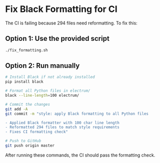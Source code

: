 # Fix Black Formatting for CI

The CI is failing because 294 files need reformatting. To fix this:

## Option 1: Use the provided script
```bash
./fix_formatting.sh
```

## Option 2: Run manually
```bash
# Install Black if not already installed
pip install black

# Format all Python files in electrum/
black --line-length=100 electrum/

# Commit the changes
git add -A
git commit -m "style: apply Black formatting to all Python files

- Applied Black formatter with 100 char line length
- Reformatted 294 files to match style requirements
- Fixes CI formatting check"

# Push to GitHub
git push origin master
```

After running these commands, the CI should pass the formatting check.
